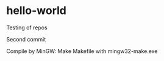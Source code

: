 # hello-world
Testing of repos

Second commit

Compile by MinGW: Make Makefile with mingw32-make.exe
